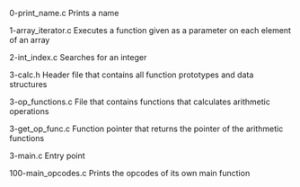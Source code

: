 0-print_name.c
Prints a name


1-array_iterator.c
Executes a function given as a parameter on each element of an array


2-int_index.c
Searches for an integer


3-calc.h
Header file that contains all function prototypes and data structures


3-op_functions.c
File that contains functions that calculates arithmetic operations


3-get_op_func.c
Function pointer that returns the pointer of the arithmetic functions


3-main.c
Entry point


100-main_opcodes.c
Prints the opcodes of its own main function